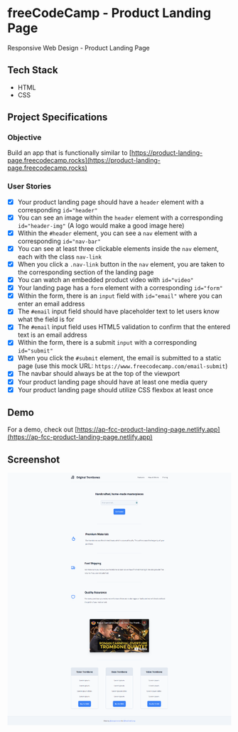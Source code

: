 # freeCodeCamp - Product Landing Page

Responsive Web Design - Product Landing Page

## Tech Stack

- HTML
- CSS

## Project Specifications

### Objective

Build an app that is functionally similar to [https://product-landing-page.freecodecamp.rocks](https://product-landing-page.freecodecamp.rocks)

### User Stories

- [x] Your product landing page should have a `header` element with a corresponding `id="header"`
- [x] You can see an image within the `header` element with a corresponding `id="header-img"` (A logo would make a good image here)
- [x] Within the `#header` element, you can see a `nav` element with a corresponding `id="nav-bar"`
- [x] You can see at least three clickable elements inside the `nav` element, each with the class `nav-link`
- [x] When you click a `.nav-link` button in the `nav` element, you are taken to the corresponding section of the landing page
- [x] You can watch an embedded product video with `id="video"`
- [x] Your landing page has a `form` element with a corresponding `id="form"`
- [x] Within the form, there is an `input` field with `id="email"` where you can enter an email address
- [x] The `#email` input field should have placeholder text to let users know what the field is for
- [x] The `#email` input field uses HTML5 validation to confirm that the entered text is an email address
- [x] Within the form, there is a submit `input` with a corresponding `id="submit"`
- [x] When you click the `#submit` element, the email is submitted to a static page (use this mock URL: `https://www.freecodecamp.com/email-submit`)
- [x] The navbar should always be at the top of the viewport
- [x] Your product landing page should have at least one media query
- [x] Your product landing page should utilize CSS flexbox at least once

## Demo

For a demo, check out [https://ap-fcc-product-landing-page.netlify.app](https://ap-fcc-product-landing-page.netlify.app)

## Screenshot

![freeCodeCamp Product Landing Page](images/screenshot.png "Product Landing Page")
